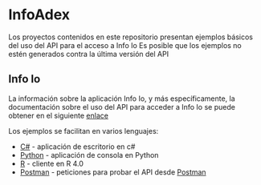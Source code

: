# InfoAdex

Los proyectos contenidos en este repositorio presentan ejemplos básicos del uso del API para el acceso a Info Io
Es posible que los ejemplos no estén generados contra la última versión del API

## Info Io

La información sobre la aplicación Info Io, y más específicamente, la documentación sobre el uso del API para acceder a Info Io se puede obtener en el siguiente [enlace](http://infoio.infoadex.es)

Los ejemplos se facilitan en varios lenguajes:

* [C#](/InfoIo/WindowsFormsAPIClient) - aplicación de escritorio en c#
* [Python](/InfoIo/PythonAPIClient) - aplicación de consola en Python
* [R](/InfoIo/RAPIClient) - cliente en R 4.0
* [Postman](/InfoIo/Postman) - peticiones para probar el API desde [Postman](https://www.postman.com/)

